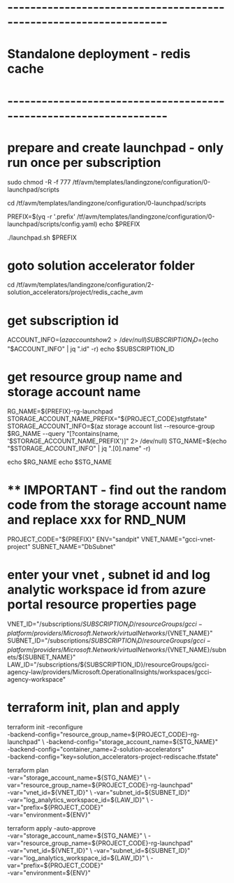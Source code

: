 # ------------------------------------------------------------------
# Standalone deployment - redis cache
# ------------------------------------------------------------------

# prepare and create launchpad - only run once per subscription

sudo chmod -R -f 777 /tf/avm/templates/landingzone/configuration/0-launchpad/scripts

cd /tf/avm/templates/landingzone/configuration/0-launchpad/scripts

PREFIX=$(yq  -r '.prefix' /tf/avm/templates/landingzone/configuration/0-launchpad/scripts/config.yaml)
echo $PREFIX

./launchpad.sh $PREFIX

# goto solution accelerator folder
cd /tf/avm/templates/landingzone/configuration/2-solution_accelerators/project/redis_cache_avm

# get subscription id
ACCOUNT_INFO=$(az account show 2> /dev/null)
SUBSCRIPTION_ID=$(echo "$ACCOUNT_INFO" | jq ".id" -r)
echo $SUBSCRIPTION_ID

# get resource group name and storage account name
RG_NAME=${PREFIX}-rg-launchpad
STORAGE_ACCOUNT_NAME_PREFIX="${PROJECT_CODE}stgtfstate"
STORAGE_ACCOUNT_INFO=$(az storage account list --resource-group $RG_NAME --query "[?contains(name, '$STORAGE_ACCOUNT_NAME_PREFIX')]" 2> /dev/null)
STG_NAME=$(echo "$STORAGE_ACCOUNT_INFO" | jq ".[0].name" -r)

echo $RG_NAME
echo $STG_NAME

# ** IMPORTANT - find out the random code from the storage account name and replace xxx for RND_NUM 
PROJECT_CODE="${PREFIX}"
ENV="sandpit"
VNET_NAME="gcci-vnet-project"
SUBNET_NAME="DbSubnet"

# enter your vnet , subnet id and log analytic workspace id from azure portal resource properties page
VNET_ID="/subscriptions/${SUBSCRIPTION_ID}/resourceGroups/gcci-platform/providers/Microsoft.Network/virtualNetworks/${VNET_NAME}"
SUBNET_ID="/subscriptions/${SUBSCRIPTION_ID}/resourceGroups/gcci-platform/providers/Microsoft.Network/virtualNetworks/${VNET_NAME}/subnets/${SUBNET_NAME}"
LAW_ID="/subscriptions/${SUBSCRIPTION_ID}/resourceGroups/gcci-agency-law/providers/Microsoft.OperationalInsights/workspaces/gcci-agency-workspace"

# terraform init, plan and apply

terraform init  -reconfigure \
-backend-config="resource_group_name=${PROJECT_CODE}-rg-launchpad" \
-backend-config="storage_account_name=${STG_NAME}" \
-backend-config="container_name=2-solution-accelerators" \
-backend-config="key=solution_accelerators-project-rediscache.tfstate"

terraform plan \
-var="storage_account_name=${STG_NAME}" \
-var="resource_group_name=${PROJECT_CODE}-rg-launchpad" \
-var="vnet_id=${VNET_ID}" \
-var="subnet_id=${SUBNET_ID}" \
-var="log_analytics_workspace_id=${LAW_ID}"  \
-var="prefix=${PROJECT_CODE}"  \
-var="environment=${ENV}" 

terraform apply -auto-approve \
-var="storage_account_name=${STG_NAME}" \
-var="resource_group_name=${PROJECT_CODE}-rg-launchpad" \
-var="vnet_id=${VNET_ID}" \
-var="subnet_id=${SUBNET_ID}" \
-var="log_analytics_workspace_id=${LAW_ID}" \
-var="prefix=${PROJECT_CODE}"  \
-var="environment=${ENV}" 